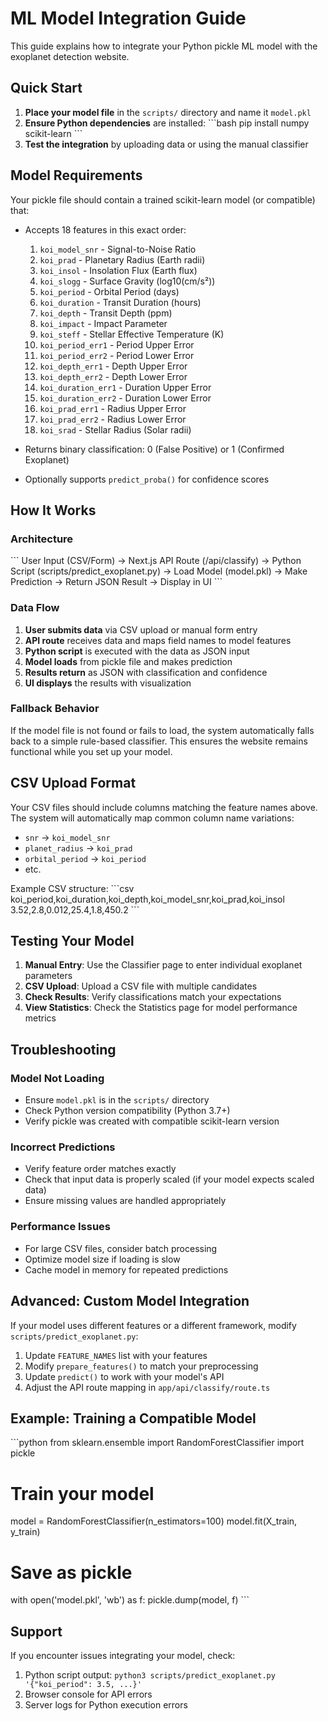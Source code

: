 # ML Model Integration Guide

This guide explains how to integrate your Python pickle ML model with the exoplanet detection website.

## Quick Start

1. **Place your model file** in the `scripts/` directory and name it `model.pkl`
2. **Ensure Python dependencies** are installed:
   \`\`\`bash
   pip install numpy scikit-learn
   \`\`\`
3. **Test the integration** by uploading data or using the manual classifier

## Model Requirements

Your pickle file should contain a trained scikit-learn model (or compatible) that:

- Accepts 18 features in this exact order:
  1. `koi_model_snr` - Signal-to-Noise Ratio
  2. `koi_prad` - Planetary Radius (Earth radii)
  3. `koi_insol` - Insolation Flux (Earth flux)
  4. `koi_slogg` - Surface Gravity (log10(cm/s²))
  5. `koi_period` - Orbital Period (days)
  6. `koi_duration` - Transit Duration (hours)
  7. `koi_depth` - Transit Depth (ppm)
  8. `koi_impact` - Impact Parameter
  9. `koi_steff` - Stellar Effective Temperature (K)
  10. `koi_period_err1` - Period Upper Error
  11. `koi_period_err2` - Period Lower Error
  12. `koi_depth_err1` - Depth Upper Error
  13. `koi_depth_err2` - Depth Lower Error
  14. `koi_duration_err1` - Duration Upper Error
  15. `koi_duration_err2` - Duration Lower Error
  16. `koi_prad_err1` - Radius Upper Error
  17. `koi_prad_err2` - Radius Lower Error
  18. `koi_srad` - Stellar Radius (Solar radii)

- Returns binary classification: 0 (False Positive) or 1 (Confirmed Exoplanet)
- Optionally supports `predict_proba()` for confidence scores

## How It Works

### Architecture

\`\`\`
User Input (CSV/Form) 
  → Next.js API Route (/api/classify)
  → Python Script (scripts/predict_exoplanet.py)
  → Load Model (model.pkl)
  → Make Prediction
  → Return JSON Result
  → Display in UI
\`\`\`

### Data Flow

1. **User submits data** via CSV upload or manual form entry
2. **API route** receives data and maps field names to model features
3. **Python script** is executed with the data as JSON input
4. **Model loads** from pickle file and makes prediction
5. **Results return** as JSON with classification and confidence
6. **UI displays** the results with visualization

### Fallback Behavior

If the model file is not found or fails to load, the system automatically falls back to a simple rule-based classifier. This ensures the website remains functional while you set up your model.

## CSV Upload Format

Your CSV files should include columns matching the feature names above. The system will automatically map common column name variations:

- `snr` → `koi_model_snr`
- `planet_radius` → `koi_prad`
- `orbital_period` → `koi_period`
- etc.

Example CSV structure:
\`\`\`csv
koi_period,koi_duration,koi_depth,koi_model_snr,koi_prad,koi_insol
3.52,2.8,0.012,25.4,1.8,450.2
\`\`\`

## Testing Your Model

1. **Manual Entry**: Use the Classifier page to enter individual exoplanet parameters
2. **CSV Upload**: Upload a CSV file with multiple candidates
3. **Check Results**: Verify classifications match your expectations
4. **View Statistics**: Check the Statistics page for model performance metrics

## Troubleshooting

### Model Not Loading
- Ensure `model.pkl` is in the `scripts/` directory
- Check Python version compatibility (Python 3.7+)
- Verify pickle was created with compatible scikit-learn version

### Incorrect Predictions
- Verify feature order matches exactly
- Check that input data is properly scaled (if your model expects scaled data)
- Ensure missing values are handled appropriately

### Performance Issues
- For large CSV files, consider batch processing
- Optimize model size if loading is slow
- Cache model in memory for repeated predictions

## Advanced: Custom Model Integration

If your model uses different features or a different framework, modify `scripts/predict_exoplanet.py`:

1. Update `FEATURE_NAMES` list with your features
2. Modify `prepare_features()` to match your preprocessing
3. Update `predict()` to work with your model's API
4. Adjust the API route mapping in `app/api/classify/route.ts`

## Example: Training a Compatible Model

\`\`\`python
from sklearn.ensemble import RandomForestClassifier
import pickle

# Train your model
model = RandomForestClassifier(n_estimators=100)
model.fit(X_train, y_train)

# Save as pickle
with open('model.pkl', 'wb') as f:
    pickle.dump(model, f)
\`\`\`

## Support

If you encounter issues integrating your model, check:
1. Python script output: `python3 scripts/predict_exoplanet.py '{"koi_period": 3.5, ...}'`
2. Browser console for API errors
3. Server logs for Python execution errors
